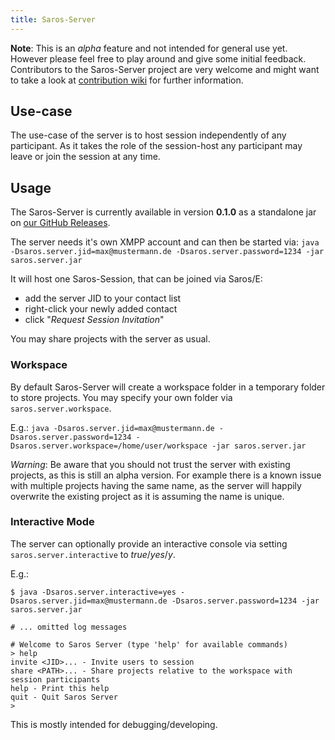 ```yaml
---
title: Saros-Server
---
```


**Note**: This is an *alpha* feature and not intended for general use yet. However please feel free to play around and give some initial feedback. Contributors to the Saros-Server project are very welcome and might want to take a look at [contribution wiki](../contribute/saros-server.md) for further information.

## Use-case

The use-case of the server is to host session independently of any participant. As it takes the role of the session-host any participant may leave or join the session at any time.

## Usage

The Saros-Server is currently available in version **0.1.0** as a standalone jar on [our GitHub Releases](https://github.com/saros-project/saros/releases).

The server needs it's own XMPP account and can then be started via:
`java -Dsaros.server.jid=max@mustermann.de -Dsaros.server.password=1234 -jar saros.server.jar`

It will host one Saros-Session, that can be joined via Saros/E:
- add the server JID to your contact list
- right-click your newly added contact
- click "*Request Session Invitation*"

You may share projects with the server as usual.

### Workspace

By default Saros-Server will create a workspace folder in a temporary folder to store projects.
You may specify your own folder via `saros.server.workspace`.

E.g.: `java -Dsaros.server.jid=max@mustermann.de -Dsaros.server.password=1234 -Dsaros.server.workspace=/home/user/workspace -jar saros.server.jar`

*Warning*: Be aware that you should not trust the server with existing projects, as this is still an alpha version. For example there is a known issue with multiple projects having the same name, as the server will happily overwrite the existing project as it is assuming the name is unique.

### Interactive Mode

The server can optionally provide an interactive console via setting `saros.server.interactive` to *true*/*yes*/*y*.

E.g.:
```
$ java -Dsaros.server.interactive=yes -Dsaros.server.jid=max@mustermann.de -Dsaros.server.password=1234 -jar saros.server.jar

# ... omitted log messages

# Welcome to Saros Server (type 'help' for available commands)
> help
invite <JID>... - Invite users to session
share <PATH>... - Share projects relative to the workspace with session participants
help - Print this help
quit - Quit Saros Server
> 
```

This is mostly intended for debugging/developing.
